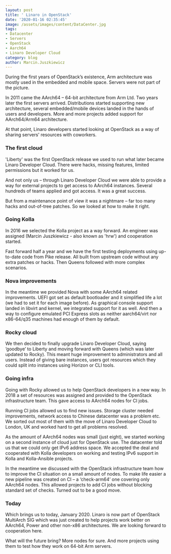 ```yaml
---
layout: post
title: ' Linaro in OpenStack'
date: '2020-01-16 02:35:45'
image: /assets/images/content/DataCenter.jpg
tags:
- Datacenter
- Servers
- OpenStack
- Aarch64
- Linaro Developer Cloud
category: blog
author: Marcin.Juszkiewicz
---
```


During the first years of OpenStack’s existence, Arm architecture was mostly used in the embedded and mobile space. Servers were not part of the picture.

In 2011 came the AArch64 – 64-bit architecture from Arm Ltd. Two years later the first servers arrived. Distributions started supporting new architecture, several embedded/mobile devices landed in the hands of users and developers. More and more projects added support for AArch64/Arm64 architecture.

At that point, Linaro developers started looking at OpenStack as a way of sharing servers' resources with coworkers.

### The first cloud

'Liberty' was the first OpenStack release we used to run what later became Linaro Developer Cloud. There were hacks, missing features, limited permissions but it worked for us.

And not only us – through Linaro Developer Cloud we were able to provide a way for external projects to get access to AArch64 instances. Several hundreds of teams applied and got access. It was a great success.

But from a maintenance point of view it was a nightmare – far too many hacks and out-of-tree patches. So we looked at how to make it right.

### Going Kolla

In 2016 we selected the Kolla project as a way forward. An engineer was assigned (Marcin Juszkiewicz - also known as 'hrw') and cooperation started.

Fast forward half a year and we have the first testing deployments using up-to-date code from Pike release. All built from upstream code without any extra patches or hacks. Then Queens followed with more complex scenarios.

### Nova improvements

In the meantime we provided Nova with some AArch64 related improvements. UEFI got set as default bootloader and it simplified life a lot (we had to set it for each image before). As graphical console support landed in libvirt and kernel, we integrated support for it as well. And then a way to configure emulated PCI Express slots as neither aarch64/virt nor x86-64/q35 machines had enough of them by default.

### Rocky cloud

We then decided to finally upgrade Linaro Developer Cloud, saying ‘goodbye’ to Liberty and moving forward with Queens (which was later updated to Rocky). This meant huge improvement to administrators and all users. Instead of giving bare instances, users got resources which they could split into instances using Horizon or CLI tools.

### Going infra

Going with Rocky allowed us to help OpenStack developers in a new way. In 2018 a set of resources was assigned and provided to the OpenStack infrastructure team. This gave access to AArch64 nodes for CI jobs.

Running CI jobs allowed us to find new issues. Storage cluster needed improvements, network access to Chinese datacenter was a problem etc. We sorted out most of them with the move of Linaro Developer Cloud to London, UK and worked hard to get all problems resolved.

As the amount of AArch64 nodes was small (just eight), we started working on a second instance of cloud just for OpenStack use. The datacenter told us that we could only get IPv6 address space. We accepted the deal and cooperated with Kolla developers on working and testing IPv6 support in Kolla and Kolla-Ansible projects.

In the meantime we discussed with the OpenStack infrastructure team how to improve the CI situation on a small amount of nodes. To make life easier a new pipeline was created on CI – a ‘check-arm64’ one covering only AArch64 nodes. This allowed projects to add CI jobs without blocking standard set of checks. Turned out to be a good move.

### Today

Which brings us to today, January 2020. Linaro is now part of OpenStack MultiArch SIG which was just created to help projects work better on AArch64, Power and other non-x86 architectures. We are looking forward to cooperation here.

What will the future bring? More nodes for sure. And more projects using them to test how they work on 64-bit Arm servers.